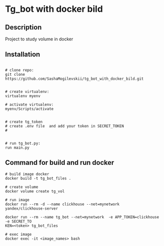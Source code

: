 # Tg_bot with docker bild

## Description 
Project to study volume in docker


## Installation

``` shell
  
# clone repo:
git clone https://github.com/SashaMogilevskii/tg_bot_with_docker_bild.git


# create virtualenv:
virtualenv myenv

# activate virtualenv:
myenv/Scripts/activate


# create tg_token
# create .env file  and add your token in SECRET_TOKEN
#


# run tg_bot.py:
run main.py

```



## Command for build and run docker 
```shell
# build image docker
docker build -t tg_bot_files . 

# create volume
docker volume create tg_vol

# run image 
docker run --rm -d --name clickhouse --net=mynetwork yandex/clickhouse-server

docker run --rm --name tg_bot --net=mynetwork  -e APP_TOKEN=clickhouse -e SECRET_TO
KEN=<token> tg_bot_files 

# exec image
docker exec -it <image_names> bash


```


